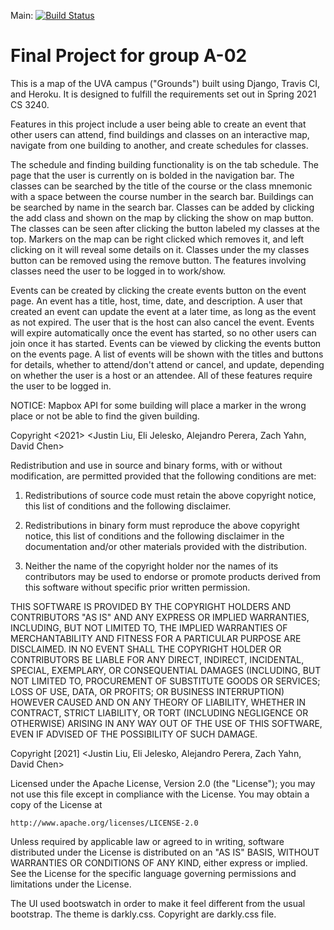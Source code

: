 Main: [![Build Status](https://travis-ci.com/uva-cs3240-s21/project-a-02.svg?token=qjZb3t7Jyo2qjf2ZnRYF&branch=main)](https://travis-ci.com/uva-cs3240-s21/project-a-02)

# Final Project for group A-02
This is a map of the UVA campus ("Grounds") built using Django, Travis CI, and Heroku. It
is designed to fulfill the requirements set out in Spring 2021 CS 3240. 

Features in this project include a user being able to create an event that other users can attend, 
find buildings and classes on an interactive map, navigate from one building to another, and create
schedules for classes. 

The schedule and finding building functionality is on the tab schedule. The page that the user is currently on
is bolded in the navigation bar. The classes can be searched by the title of the course or the class mnemonic with
a space between the course number in the search bar. Buildings can be searched by name in the search bar. Classes can
be added by clicking the add class and shown on the map by clicking the show on map button. The classes can be seen after 
clicking the button labeled my classes at the top. Markers on the map can be right clicked which removes it, and left clicking
on it will reveal some details on it. Classes under the my classes button can be removed using the remove button. The features
involving classes need the user to be logged in to work/show.

Events can be created by clicking the create events button on the event page. An event has a title, host, time, date, and 
description. A user that created an event can update the event at a later time, as long as the event as not expired. The user
that is the host can also cancel the event. Events will expire automatically once the event has started, so no other users can
join once it has started. Events can be viewed by clicking the events button on the events page. A list of events will be shown
with the titles and buttons for details, whether to attend/don't attend or cancel, and update, depending on whether the user is
a host or an attendee. All of these features require the user to be logged in.

NOTICE: Mapbox API for some building will place a marker in the wrong place or not be able to find the given building.

Copyright <2021> <Justin Liu, Eli Jelesko, Alejandro Perera, Zach Yahn, David Chen>

Redistribution and use in source and binary forms, with or without modification, are permitted provided that the following conditions are met:

1. Redistributions of source code must retain the above copyright notice, this list of conditions and the following disclaimer.

2. Redistributions in binary form must reproduce the above copyright notice, this list of conditions and the following disclaimer in the documentation and/or other materials provided with the distribution.

3. Neither the name of the copyright holder nor the names of its contributors may be used to endorse or promote products derived from this software without specific prior written permission.

THIS SOFTWARE IS PROVIDED BY THE COPYRIGHT HOLDERS AND CONTRIBUTORS "AS IS" AND ANY EXPRESS OR IMPLIED WARRANTIES, INCLUDING, BUT NOT LIMITED TO, THE IMPLIED WARRANTIES OF MERCHANTABILITY AND FITNESS FOR A PARTICULAR PURPOSE ARE DISCLAIMED. IN NO EVENT SHALL THE COPYRIGHT HOLDER OR CONTRIBUTORS BE LIABLE FOR ANY DIRECT, INDIRECT, INCIDENTAL, SPECIAL, EXEMPLARY, OR CONSEQUENTIAL DAMAGES (INCLUDING, BUT NOT LIMITED TO, PROCUREMENT OF SUBSTITUTE GOODS OR SERVICES; LOSS OF USE, DATA, OR PROFITS; OR BUSINESS INTERRUPTION) HOWEVER CAUSED AND ON ANY THEORY OF LIABILITY, WHETHER IN CONTRACT, STRICT LIABILITY, OR TORT (INCLUDING NEGLIGENCE OR OTHERWISE) ARISING IN ANY WAY OUT OF THE USE OF THIS SOFTWARE, EVEN IF ADVISED OF THE POSSIBILITY OF SUCH DAMAGE.

Copyright [2021] <Justin Liu, Eli Jelesko, Alejandro Perera, Zach Yahn, David Chen>

Licensed under the Apache License, Version 2.0 (the "License");
you may not use this file except in compliance with the License.
You may obtain a copy of the License at

    http://www.apache.org/licenses/LICENSE-2.0

Unless required by applicable law or agreed to in writing, software
distributed under the License is distributed on an "AS IS" BASIS,
WITHOUT WARRANTIES OR CONDITIONS OF ANY KIND, either express or implied.
See the License for the specific language governing permissions and
limitations under the License.

The UI used bootswatch in order to make it feel different from the usual bootstrap. The theme is darkly.css. Copyright are 
darkly.css file.
